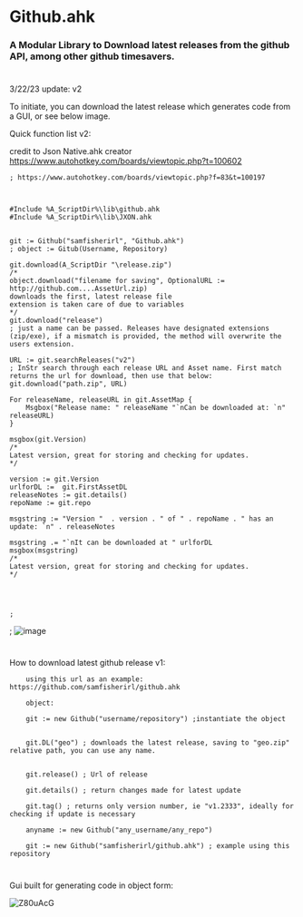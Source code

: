 <h1>Github.ahk</h1>

<h3>
A Modular Library to Download latest releases from the github API, among other github timesavers. </h3>

<p class="has-line-data" data-line-start="1" data-line-end="2">


 #
 
3/22/23 update: v2

To initiate, you can download the latest release which generates code from a GUI, or see below image.

Quick function list v2:
 
credit to Json Native.ahk creator https://www.autohotkey.com/boards/viewtopic.php?t=100602

```autohotkey
; https://www.autohotkey.com/boards/viewtopic.php?f=83&t=100197



#Include %A_ScriptDir%\lib\github.ahk
#Include %A_ScriptDir%\lib\JXON.ahk 


git := Github("samfisherirl", "Github.ahk")
; object := Gitub(Username, Repository)

git.download(A_ScriptDir "\release.zip")
/*
object.download("filename for saving", OptionalURL := http://github.com....AssetUrl.zip)
downloads the first, latest release file 
extension is taken care of due to variables
*/
git.download("release")
; just a name can be passed. Releases have designated extensions (zip/exe), if a mismatch is provided, the method will overwrite the users extension. 

URL := git.searchReleases("v2")
; InStr search through each release URL and Asset name. First match returns the url for download, then use that below:
git.download("path.zip", URL)

For releaseName, releaseURL in git.AssetMap {
    Msgbox("Release name: " releaseName "`nCan be downloaded at: `n" releaseURL)
}

msgbox(git.Version)
/*
Latest version, great for storing and checking for updates.
*/

version := git.Version
urlforDL :=  git.FirstAssetDL
releaseNotes := git.details()
repoName := git.repo

msgstring := "Version "  . version . " of " . repoName . " has an update: `n" . releaseNotes

msgstring .= "`nIt can be downloaded at " urlforDL
msgbox(msgstring)
/*
Latest version, great for storing and checking for updates.
*/




;
 ```



; 
 ![image](https://user-images.githubusercontent.com/98753696/224391018-7596576e-e988-4d46-9242-33a667654ed5.png)

#

        

        
How to download latest github release v1:
        
        
        using this url as an example: https://github.com/samfisherirl/github.ahk
 
        object: 
        
        git := new Github("username/repository") ;instantiate the object


        git.DL("geo") ; downloads the latest release, saving to "geo.zip" relative path, you can use any name. 
        
        
        git.release() ; Url of release 
        
        git.details() ; return changes made for latest update

        git.tag() ; returns only version number, ie "v1.2333", ideally for checking if update is necessary
        
        anyname := new Github("any_username/any_repo") 
        
        git := new Github("samfisherirl/github.ahk") ; example using this repository

#
 
 
 
Gui built for generating code in object form:


![Z80uAcG](https://user-images.githubusercontent.com/98753696/194636178-385c2dcb-1220-474c-b3ae-a09b33c94339.png)

 

